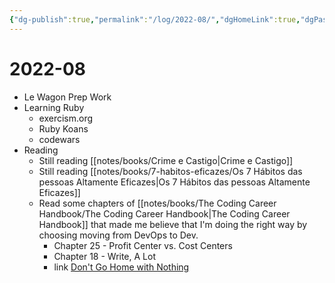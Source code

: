 ```yaml
---
{"dg-publish":true,"permalink":"/log/2022-08/","dgHomeLink":true,"dgPassFrontmatter":false}
---
```


# 2022-08

- Le Wagon Prep Work
- Learning Ruby
    - exercism.org
    - Ruby Koans
    - codewars
- Reading
    - Still reading [[notes/books/Crime e Castigo|Crime e Castigo]]
    - Still reading [[notes/books/7-habitos-eficazes/Os 7 Hábitos das pessoas Altamente Eficazes|Os 7 Hábitos das pessoas Altamente Eficazes]]
    - Read some chapters of [[notes/books/The Coding Career Handbook/The Coding Career Handbook|The Coding Career Handbook]] that made me believe that I'm doing the right way by choosing moving from DevOps to Dev.
        - Chapter 25 - Profit Center vs. Cost Centers
        - Chapter 18 - Write, A Lot
        - link [Don't Go Home with Nothing](https://training.kalzumeus.com/newsletters/archive/do-not-end-the-week-with-nothing)